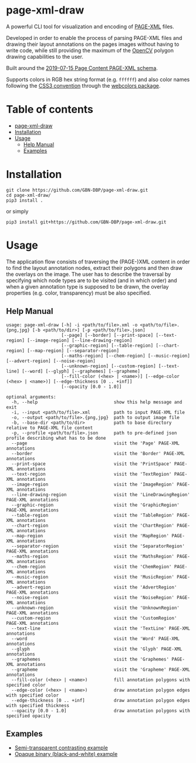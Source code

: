page-xml-draw
=============

A powerful CLI tool for visualization and encoding of [PAGE-XML](https://github.com/PRImA-Research-Lab/PAGE-XML) files.

Developed in order to enable the process of parsing PAGE-XML files and drawing their layout annotations on the pages images without having to write code, while still providing the maximum of the [OpenCV](https://opencv.org/) polygon drawing capabilities to the user.

Built around the [2019-07-15 Page Content PAGE-XML schema](https://www.primaresearch.org/schema/PAGE/gts/pagecontent/2019-07-15/pagecontent.xsd).

Supports colors in RGB hex string format (e.g. `ffffff`) and also color names following the [CSS3 convention](https://www.w3.org/TR/2018/REC-css-color-3-20180619/) through the [webcolors package](https://pypi.org/project/webcolors/). 

Table of contents
=================

<!--ts-->
   * [page-xml-draw](#page-xml-draw)
   * [Installation](#installation)
   * [Usage](#usage)
      * [Help Manual](#help-manual)
      * [Examples](#examples)
<!--te-->

Installation
============

```
git clone https://github.com/GBN-DBP/page-xml-draw.git
cd page-xml-draw/
pip3 install .
```

or simply

```
pip3 install git+https://github.com/GBN-DBP/page-xml-draw.git
```

Usage
=====

The application flow consists of traversing the (PAGE-)XML content in order to find the layout annotation nodes, extract their polygons and then draw the overlays on the image. The user has to describe the traversal by specifying which node types are to be visited (and in which order) and when a given annotation type is supposed to be drawn, the overlay properties (e.g. color, transparency) must be also specified.

Help Manual
-----------

```
usage: page-xml-draw [-h] -i <path/to/file>.xml -o <path/to/file>.{png,jpg} [-b <path/to/dir>] [-p <path/to/file>.json]
                     [--page] [--border] [--print-space] [--text-region] [--image-region] [--line-drawing-region]
                     [--graphic-region] [--table-region] [--chart-region] [--map-region] [--separator-region]
                     [--maths-region] [--chem-region] [--music-region] [--advert-region] [--noise-region]
                     [--unknown-region] [--custom-region] [--text-line] [--word] [--glyph] [--graphemes] [--grapheme]
                     [--fill-color (<hex> | <name>)] [--edge-color (<hex> | <name>)] [--edge-thickness [0 .. +inf]]
                     [--opacity [0.0 - 1.0]]

optional arguments:
  -h, --help                             show this help message and exit
  -i, --input <path/to/file>.xml         path to input PAGE-XML file
  -o, --output <path/to/file>.{png,jpg}  path to output image file
  -b, --base-dir <path/to/dir>           path to base directory relative to PAGE-XML file content
  -p, --profile <path/to/file>.json      path to pre-defined json profile describing what has to be done
  --page                                 visit the 'Page' PAGE-XML annotations
  --border                               visit the 'Border' PAGE-XML annotations
  --print-space                          visit the 'PrintSpace' PAGE-XML annotations
  --text-region                          visit the 'TextRegion' PAGE-XML annotations
  --image-region                         visit the 'ImageRegion' PAGE-XML annotations
  --line-drawing-region                  visit the 'LineDrawingRegion' PAGE-XML annotations
  --graphic-region                       visit the 'GraphicRegion' PAGE-XML annotations
  --table-region                         visit the 'TableRegion' PAGE-XML annotations
  --chart-region                         visit the 'ChartRegion' PAGE-XML annotations
  --map-region                           visit the 'MapRegion' PAGE-XML annotations
  --separator-region                     visit the 'SeparatorRegion' PAGE-XML annotations
  --maths-region                         visit the 'MathsRegion' PAGE-XML annotations
  --chem-region                          visit the 'ChemRegion' PAGE-XML annotations
  --music-region                         visit the 'MusicRegion' PAGE-XML annotations
  --advert-region                        visit the 'AdvertRegion' PAGE-XML annotations
  --noise-region                         visit the 'NoiseRegion' PAGE-XML annotations
  --unknown-region                       visit the 'UnknownRegion' PAGE-XML annotations
  --custom-region                        visit the 'CustomRegion' PAGE-XML annotations
  --text-line                            visit the 'TextLine' PAGE-XML annotations
  --word                                 visit the 'Word' PAGE-XML annotations
  --glyph                                visit the 'Glyph' PAGE-XML annotations
  --graphemes                            visit the 'Graphemes' PAGE-XML annotations
  --grapheme                             visit the 'Grapheme' PAGE-XML annotations
  --fill-color (<hex> | <name>)          fill annotation polygons with specified color
  --edge-color (<hex> | <name>)          draw annotation polygon edges with specified color
  --edge-thickness [0 .. +inf]           draw annotation polygon edges with specified thickness
  --opacity [0.0 - 1.0]                  draw annotation polygons with specified opacity
```

Examples
--------

- [Semi-transparent contrasting example](examples/contrast)
- [Opaque binary (black-and-white) example](examples/binary)